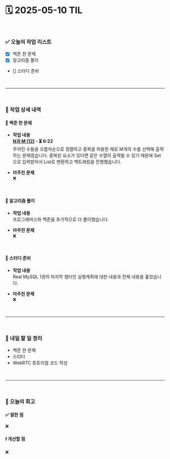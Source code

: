 # 🗓️ 2025-05-10 TIL

<br>

### ✅ 오늘의 작업 리스트  
- [x] 백준 한 문제
- [x] 알고리즘 풀이
- [] 스터디 준비

<br>

---

<br>

### 📌 작업 상세 내역  

#### 🔹 백준 한 문제
- **작업 내용**<br>
**[N과 M (12)](https://www.acmicpc.net/problem/15666) - ⏳ 6:22**<br>
주어진 수들을 오름차순으로 정렬하고 중복을 허용한 채로 M개의 수를 선택해 출력하는 문제였습니다. 중복된 요소가 있다면 같은 수열이 출력될 수 있기 때문에 Set으로 입력받아서 List로 변환하고 백트래킹을 진행했습니다.

- **마주친 문제**<br>
❌

<br>

#### 🔹 알고리즘 풀이
- **작업 내용**<br>
프로그래머스와 백준을 추가적으로 더 풀이했습니다.

- **마주친 문제**<br>
❌

<br>

#### 🔹 스터디 준비
- **작업 내용**<br>
Real MySQL 1권의 마지막 챕터인 실행계획에 대한 내용과 전체 내용을 훑었습니다.

- **마주친 문제**<br>
❌

<br>

---

<br>

### 🚀 내일 할 일 정리  

- 백준 한 문제
- 스터디
- WebRTC 튜토리얼 코드 작성

<br>

---

<br>

### 🧐 오늘의 회고  

#### ✅ 잘한 점
❌

#### ❗ 개선할 점
❌



<br><br><br>